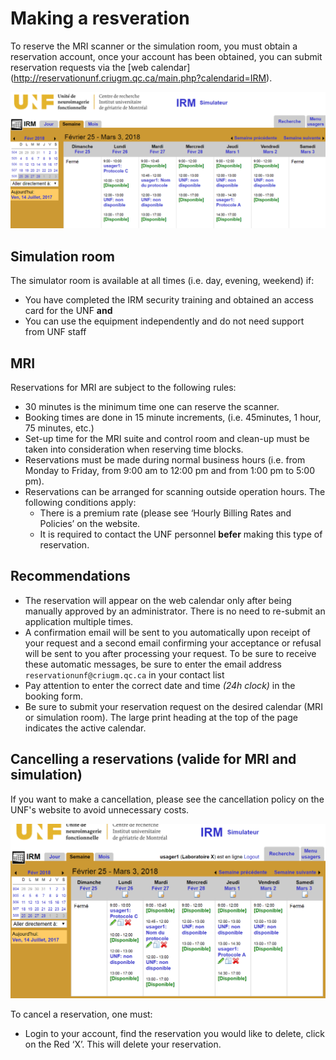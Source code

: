 # Making a resveration
To reserve the MRI scanner or the simulation room, you must obtain a reservation account, once your account has been obtained, you can submit reservation requests via the [web calendar] (http://reservationunf.criugm.qc.ca/main.php?calendarid=IRM).

![calendrier](../../Pictures/Cal_01.png)

## Simulation room
The simulator room is available at all times (i.e. day, evening, weekend) if:

* You have completed the IRM security training and obtained an access card for the UNF
**and**
* You can use the equipment independently and do not need support from UNF staff

## MRI
Reservations for MRI are subject to the following rules:

- 30 minutes is the minimum time one can reserve the scanner.
- Booking times are done in 15 minute increments, (i.e. 45minutes, 1 hour, 75 minutes, etc.)
-   Set-up time for the MRI suite and control room and clean-up must be taken into consideration when reserving time blocks.
-   Reservations must be made during normal business hours (i.e. from Monday to Friday, from 9:00 am to 12:00 pm and from 1:00 pm to 5:00 pm).
-   Reservations can be arranged for scanning outside operation hours. The following conditions apply: 
	-   There is a premium rate (please see ‘Hourly Billing Rates and Policies’ on the website. 
	-   It is required to contact the UNF personnel **befer** making this type of reservation.


## Recommendations
-   The reservation will appear on the web calendar only after being manually approved by an administrator. There is no need to re-submit an application multiple times.
-   A confirmation email will be sent to you automatically upon receipt of your request and a second email confirming your acceptance or refusal will be sent to you after processing your request. To be sure to receive these automatic messages, be sure to enter the email address `reservationunf@criugm.qc.ca` in your contact list 
-   Pay attention to enter the correct date and time _(24h clock)_ in the booking form.
-   Be sure to submit your reservation request on the desired calendar (MRI or simulation room). The large print heading at the top of the page indicates the active calendar.


## Cancelling a reservations (valide for MRI and simulation)

If you want to make a cancellation, please see the cancellation policy on the UNF's website to avoid unnecessary costs.

 ![Annulation d'une plage horaire](../../Pictures/Cal_03.png)

 To cancel a reservation, one must:

-   Login to your account, find the reservation you would like to delete, click on the Red ‘X’. This will delete your reservation.